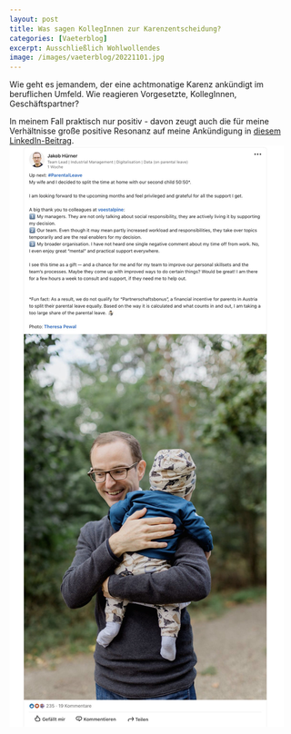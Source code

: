 ```yaml
---
layout: post
title: Was sagen KollegInnen zur Karenzentscheidung?
categories: [Vaeterblog]
excerpt: Ausschließlich Wohlwollendes
image: /images/vaeterblog/20221101.jpg
---
```


Wie geht es jemandem, der eine achtmonatige Karenz ankündigt im beruflichen Umfeld. Wie reagieren Vorgesetzte, KollegInnen, Geschäftspartner?

In meinem Fall praktisch nur positiv - davon zeugt auch die für meine Verhältnisse große positive Resonanz auf meine Ankündigung in [diesem LinkedIn-Beitrag](https://www.linkedin.com/posts/jakobhuerner_parentalleave-activity-6993069189183758336-j-ds).
[![LinkedIn Post](../images/vaeterblog/20221101.jpg)](https://www.linkedin.com/posts/jakobhuerner_parentalleave-activity-6993069189183758336-j-ds)